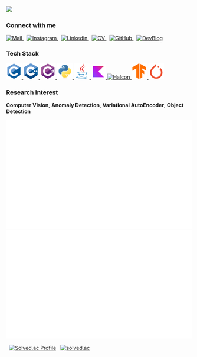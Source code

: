 <img src="https://capsule-render.vercel.app/api?type=soft&color=auto&animation=fadeIn&height=200&section=header&text=Gyeongmin%20Lee&fontSize=90" />

<h3 align="left">Connect with me</h3>

<p align="left">
    <a href="mailto:gyeongmin@hansung.ac.kr" target="_blank">
        <img src="https://upload.wikimedia.org/wikipedia/commons/4/4e/Mail_%28iOS%29.svg" alt="Mail" height="36" width="36"/>
    </a>
    &nbsp;
    <a href="https://instagram.com/gyeongminx" target="_blank">
        <img src="https://raw.githubusercontent.com/rahuldkjain/github-profile-readme-generator/master/src/images/icons/Social/instagram.svg" alt="Instagram" height="36" width="36"/>
    </a>
    &nbsp;
    <a href="https://www.linkedin.com/in/gyeongmin-lee-865448256/" target="_blank">
        <img src="https://upload.wikimedia.org/wikipedia/commons/8/81/LinkedIn_icon.svg" alt="Linkedin" height="36" width="36"/>
    </a>
    &nbsp;
    <a href="https://gyeongminn.github.io/cv.pdf" target="_blank">
        <img id="cvIcon" src="https://gyeongminn.github.io/logo.ico/cv-light.svg" alt="CV" height="40" width="40"/>
    </a>
    &nbsp;
    <a href="https://github.com/gyeongminn" target="_blank">
        <img id="githubIcon" src="https://gyeongminn.github.io/logo.ico/github-light.svg" alt="GitHub" height="40" width="40"/>
    </a>
    &nbsp;
    <a href="https://gyeongminn.github.io" target="_blank">
        <img src="https://gyeongminn.github.io/logo.ico/blog-light.svg" alt="DevBlog" height="36" width="36"/>
    </a>
</p>

<h3 align="left">Tech Stack</h3>

<p align="left">
    <a href="https://www.cprogramming.com/" target="_blank" rel="noreferrer">
        <img src="https://raw.githubusercontent.com/devicons/devicon/master/icons/c/c-original.svg" alt="c" width="42" height="42"/>
    </a>
    <a href="https://www.w3schools.com/cpp/" target="_blank" rel="noreferrer">
        <img src="https://raw.githubusercontent.com/devicons/devicon/master/icons/cplusplus/cplusplus-original.svg" alt="cplusplus" width="42" height="42"/>
    </a>
    <a href="https://www.w3schools.com/cs/" target="_blank" rel="noreferrer">
        <img src="https://raw.githubusercontent.com/devicons/devicon/master/icons/csharp/csharp-original.svg" alt="csharp" width="42" height="42"/>
    </a>
    <a href="https://www.python.org" target="_blank" rel="noreferrer">
        <img src="https://raw.githubusercontent.com/devicons/devicon/master/icons/python/python-original.svg" alt="python" width="42" height="42"/>
    </a>
    <a href="https://www.java.com" target="_blank" rel="noreferrer">
        <img src="https://raw.githubusercontent.com/devicons/devicon/master/icons/java/java-original.svg" alt="java" width="42" height="42"/>
    </a>
    <a href="https://kotlinlang.org" target="_blank" rel="noreferrer">
        <img src="https://raw.githubusercontent.com/devicons/devicon/master/icons/kotlin/kotlin-original.svg" alt="kotlin" width="40" height="40"/>
    </a>
    <a href="https://www.mvtec.com/products/halcon" target="_blank" rel="noreferrer">
        <img src="https://user-images.githubusercontent.com/97784561/224551155-ef0d5041-8e60-4f72-817a-3a6bd1d03c93.png" alt="Halcon" width="42" height="42"/>
    </a>
    <a href="https://www.tensorflow.org" target="_blank" rel="noreferrer">
        <img src="https://raw.githubusercontent.com/devicons/devicon/master/icons/tensorflow/tensorflow-original.svg" alt="TensorFlow" width="42" height="42"/>
    </a>
    <a href="https://pytorch.org/" target="_blank" rel="noreferrer">
        <img src="https://raw.githubusercontent.com/devicons/devicon/master/icons/pytorch/pytorch-original.svg" alt="PyTorch" width="42" height="42"/>
    </a>
</p>

<h3 align="left">Research Interest</h3>

**Computer Vision**, **Anomaly Detection**, **Variational AutoEncoder**, **Object Detection**



![](https://github.com/gyeongminn/github-stats-transparent/blob/output/generated/overview.svg)
![](https://github.com/gyeongminn/github-stats-transparent/blob/output/generated/languages.svg)

&nbsp; [![Solved.ac Profile](http://mazassumnida.wtf/api/v2/generate_badge?boj=gyeongmin)](https://solved.ac/gyeongmin/)
&nbsp; [![solved.ac](https://solvedac.junah.dev/v1/generate_badge?handle=gyeongmin)](https://solved.ac/profile/gyeongmin/arena)
